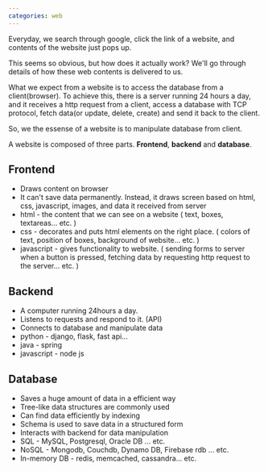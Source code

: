 ```yaml
---
categories: web
---
```


Everyday, we search through google, click the link of a website, and contents of the website just pops up.

This seems so obvious, but how does it actually work? We'll go through details of how these web contents is delivered to us.

What we expect from a website is to access the database from a client(browser). To achieve this, there is a server running 24 hours a day, and it receives a http request from a client, access a database with TCP protocol, fetch data(or update, delete, create) and send it back to the client.

So, we the essense of a website is to manipulate database from client.

A website is composed of three parts. **Frontend**, **backend** and **database**.

**Frontend**
-
- Draws content on browser
- It can't save data permanently. Instead, it draws screen based on html, css, javascript, images, and data it received from server
- html - the content that we can see on a website ( text, boxes, textareas... etc. )
- css - decorates and puts html elements on the right place. ( colors of text, position of boxes, background of website... etc. )
- javascript - gives functionality to website. ( sending forms to server when a button is pressed, fetching data by requesting http request to the server... etc. )

**Backend**
-
- A computer running 24hours a day.
- Listens to requests and respond to it. (API)
- Connects to database and manipulate data
- python - django, flask, fast api...
- java - spring
- javascript - node js

**Database**
-
- Saves a huge amount of data in a efficient way
- Tree-like data structures are commonly used
- Can find data efficiently by indexing
- Schema is used to save data in a structured form
- Interacts with backend for data manipulation
- SQL - MySQL, Postgresql, Oracle DB ... etc.
- NoSQL - Mongodb, Couchdb, Dynamo DB, Firebase rdb ... etc.
- In-memory DB - redis, memcached, cassandra... etc.

